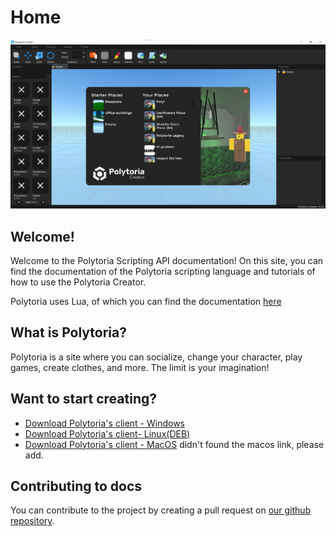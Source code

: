# Home
![Interface](/docs/assets/interface/startup.png)

## Welcome!

Welcome to the Polytoria Scripting API documentation! On this site, you can find the documentation of the Polytoria scripting language and tutorials of how to use the Polytoria Creator.

Polytoria uses Lua, of which you can find the documentation [here](https://www.lua.org/manual/5.2/)

## What is Polytoria?

Polytoria is a site where you can socialize, change your character, play games, create clothes, and more. The limit is your imagination!

## Want to start creating?

- [Download Polytoria's client - Windows](https://polytoria.com/places/download/windows)
- [Download Polytoria's client- Linux(DEB)](https://polytoria.com/places/download/linux)
 - [Download Polytoria's client - MacOS](https://polytoria.com/places/download/macOS)  didn't found the macos link, please add.

## Contributing to docs

You can contribute to the project by creating a pull request on [our github repository](https://github.com/Polytoria/Docs).
